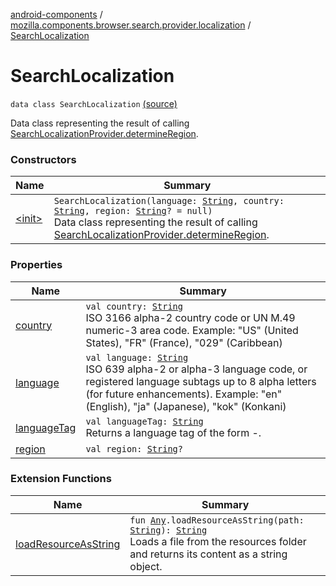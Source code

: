 [android-components](../../index.md) / [mozilla.components.browser.search.provider.localization](../index.md) / [SearchLocalization](./index.md)

# SearchLocalization

`data class SearchLocalization` [(source)](https://github.com/mozilla-mobile/android-components/blob/master/components/browser/search/src/main/java/mozilla/components/browser/search/provider/localization/SearchLocalization.kt#L16)

Data class representing the result of calling [SearchLocalizationProvider.determineRegion](../-search-localization-provider/determine-region.md).

### Constructors

| Name | Summary |
|---|---|
| [&lt;init&gt;](-init-.md) | `SearchLocalization(language: `[`String`](https://kotlinlang.org/api/latest/jvm/stdlib/kotlin/-string/index.html)`, country: `[`String`](https://kotlinlang.org/api/latest/jvm/stdlib/kotlin/-string/index.html)`, region: `[`String`](https://kotlinlang.org/api/latest/jvm/stdlib/kotlin/-string/index.html)`? = null)`<br>Data class representing the result of calling [SearchLocalizationProvider.determineRegion](../-search-localization-provider/determine-region.md). |

### Properties

| Name | Summary |
|---|---|
| [country](country.md) | `val country: `[`String`](https://kotlinlang.org/api/latest/jvm/stdlib/kotlin/-string/index.html)<br>ISO 3166 alpha-2 country code or UN M.49 numeric-3 area code. Example: "US" (United States), "FR" (France), "029" (Caribbean) |
| [language](language.md) | `val language: `[`String`](https://kotlinlang.org/api/latest/jvm/stdlib/kotlin/-string/index.html)<br>ISO 639 alpha-2 or alpha-3 language code, or registered language subtags up to 8 alpha letters (for future enhancements). Example: "en" (English), "ja" (Japanese), "kok" (Konkani) |
| [languageTag](language-tag.md) | `val languageTag: `[`String`](https://kotlinlang.org/api/latest/jvm/stdlib/kotlin/-string/index.html)<br>Returns a language tag of the form -. |
| [region](region.md) | `val region: `[`String`](https://kotlinlang.org/api/latest/jvm/stdlib/kotlin/-string/index.html)`?` |

### Extension Functions

| Name | Summary |
|---|---|
| [loadResourceAsString](../../mozilla.components.support.test.file/kotlin.-any/load-resource-as-string.md) | `fun `[`Any`](https://kotlinlang.org/api/latest/jvm/stdlib/kotlin/-any/index.html)`.loadResourceAsString(path: `[`String`](https://kotlinlang.org/api/latest/jvm/stdlib/kotlin/-string/index.html)`): `[`String`](https://kotlinlang.org/api/latest/jvm/stdlib/kotlin/-string/index.html)<br>Loads a file from the resources folder and returns its content as a string object. |
